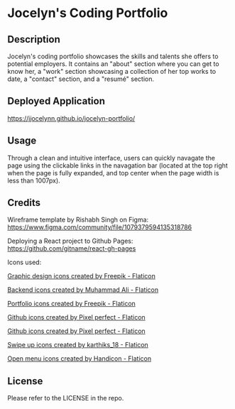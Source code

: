 # Jocelyn's Coding Portfolio

## Description

Jocelyn's coding portfolio showcases the skills and talents she offers to potential employers. It contains an "about" section where you can get to know her, a "work" section showcasing a collection of her top works to date, a "contact" section, and a "resumé" section.

## Deployed Application

https://jjocelynn.github.io/jocelyn-portfolio/

## Usage

Through a clean and intuitive interface, users can quickly navagate the page using the clickable links in the navagation bar (located at the top right when the page is fully expanded, and top center when the page width is less than 1007px).

<!-- ![header and intro at full width vs at less than 1007px](./main/public/assets/images/header-and-intro.jpg) -->

## Credits

Wireframe template by Rishabh Singh on Figma: https://www.figma.com/community/file/1079379594135318786

Deploying a React project to Github Pages:
https://github.com/gitname/react-gh-pages

Icons used:

<a href="https://www.flaticon.com/free-icons/graphic-design" title="graphic design icons">Graphic design icons created by Freepik - Flaticon</a>

<a href="https://www.flaticon.com/free-icons/backend" title="backend icons">Backend icons created by Muhammad Ali - Flaticon</a>

<a href="https://www.flaticon.com/free-icons/portfolio" title="portfolio icons">Portfolio icons created by Freepik - Flaticon</a>

<a href="https://www.flaticon.com/free-icons/github" title="github icons">Github icons created by Pixel perfect - Flaticon</a>

<a href="https://www.flaticon.com/free-icons/github" title="github icons">Github icons created by Pixel perfect - Flaticon</a>

<a href="https://www.flaticon.com/free-icons/swipe-up" title="swipe up icons">Swipe up icons created by karthiks_18 - Flaticon</a>

<a href="https://www.flaticon.com/free-icons/open-menu" title="open menu icons">Open menu icons created by Handicon - Flaticon</a>

## License

Please refer to the LICENSE in the repo.
